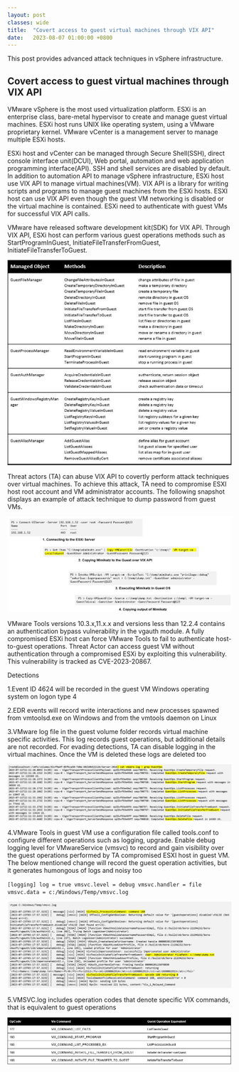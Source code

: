 ```yaml
---
layout: post
classes: wide
title:  "Covert access to guest virtual machines through VIX API"
date:   2023-08-07 01:00:00 +0800
--- 
```

This post provides advanced attack techniques in vSphere infrastructure.

 
## Covert access to guest virtual machines through VIX API

VMware vSphere is the most used virtualization platform. ESXi is an enterprise class, bare-metal hypervisor to create and manage guest virtual machines. ESXi host runs UNIX like operating system, using a VMware proprietary kernel. VMware vCenter is a 
management server to manage multiple ESXi hosts.

ESXi host and vCenter can be managed through Secure Shell(SSH), direct console interface unit(DCUI), Web portal, automation and web application programming interface(API). SSH and shell services are disabled by default. In addition to automation API to manage vSphere infrastructure, ESXi host use VIX API to manage virtual machines(VM). VIX API is a library for writing scripts and programs to manage guest machines from the ESXi hosts. ESXI host can use VIX API even though the guest VM networking is disabled or the virtual machine is contained. ESXi need to authenticate with guest VMs for successful VIX API calls.

VMware have released software development kit(SDK) for VIX API. Through VIX API, ESXi host can perform various guest operations methods such as StartProgramInGuest, InitiateFileTransferFromGuest, InitiateFileTransferToGuest.

![Guest_Operations](/image/esxi/guestops.JPG)

Threat actors (TA) can abuse VIX API to covertly perform attack techniques over virtual machines. To achieve this attack, TA need to compromise ESXI host root account and VM administrator accounts. The following snapshot displays an example of attack technique to dump password from guest VMs.

![VIXAPI_Attacks](/image/esxi/vixattack.JPG)

VMware Tools versions 10.3.x,11.x.x and versions less than 12.2.4 contains an authentication bypass vulnerability in the vgauth module. A fully compromised ESXi host can force VMware Tools to fail to authenticate host-to-guest operations. Threat Actor can access guest VM without authentication through a compromised ESXi  by exploiting this vulnerability. This vulnerability is tracked as CVE-2023-20867.  

Detections  

1.Event ID 4624 will be recorded in the guest VM Windows operating system on logon type 4  

2.EDR events will record write interactions and new processes spawned from vmtoolsd.exe on Windows and from the vmtools daemon on Linux  

3.VMware log file in the guest volume folder records virtual machine specific activities. This log records guest operations, but additional details are not recorded. For evading detections, TA can disable logging in the virtual machines. Once the VM is deleted these logs are deleted too  

![VMware_logs](/image/esxi/vmwarelogs.JPG)

4.VMware Tools in guest VM use a configuration file called tools.conf to configure different operations such as logging, upgrade. Enable debug logging level for VMwareService (vmsvc) to record and gain visibility over the guest operations performed by TA compromised ESXI host in guest VM. The below mentioned change will record the guest operation activities, but it generates humongous of logs and noisy too

`[logging]
log = true
vmsvc.level = debug
vmsvc.handler = file
vmsvc.data = c:/Windows/Temp/vmsvc.log`

![VMSVC_logs](/image/esxi/vmsvc.JPG)

5.VMSVC.log includes operation codes that denote specific VIX commands, that is equivalent to guest operations 

![VIXOperations_Code](/image/esxi/operationcodes.JPG)
 